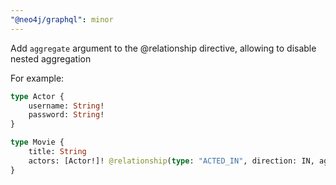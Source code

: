 ```yaml
---
"@neo4j/graphql": minor
---
```


Add `aggregate` argument to the @relationship directive, allowing to disable nested aggregation

For example:

```graphql
type Actor {
    username: String!
    password: String!
}

type Movie {
    title: String
    actors: [Actor!]! @relationship(type: "ACTED_IN", direction: IN, aggregate: false)
}
```
